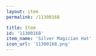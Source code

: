```yaml
---
layout: item
permalink: /11300168

title: Item
id: '11300168'
item_name: 'Silver Magician Hat'
icon_url: '11300168.png'
---
```

